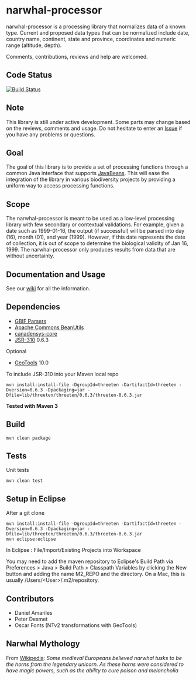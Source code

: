 narwhal-processor
=================

narwhal-processor is a processing library that normalizes data of a known type. Current and proposed data types that can be normalized include date, country name, continent, state and province, coordinates and numeric range (altitude, depth).

Comments, contributions, reviews and help are welcomed.

Code Status
-----------
[![Build Status](https://travis-ci.org/Canadensys/narwhal-processor.png)](https://travis-ci.org/Canadensys/narwhal-processor)

Note
----
This library is still under active development. Some parts may change based on the reviews, comments and usage. Do not hesitate to enter an [Issue](https://github.com/Canadensys/narwhal-processor/issues) if you have any problems or questions.

Goal
----
The goal of this library is to provide a set of processing functions through a common Java interface that supports [JavaBeans](http://en.wikipedia.org/wiki/JavaBeans). This will ease the integration of the library in various biodiversity projects by providing a uniform way to access processing functions.

Scope
-----
The narwhal-processor is meant to be used as a low-level processing library with few secondary or contextual validations. For example, given a date such as 1999-01-16, the output (if successful) will be parsed into day (16), month (01), and year (1999). However, if this date represents the date of collection, it is out of scope to determine the biological validity of Jan 16, 1999.
The narwhal-processor only produces results from data that are without uncertainty.

Documentation and Usage
-----------------------
See our [wiki](https://github.com/Canadensys/narwhal-processor/wiki) for all the information.

Dependencies
------------
 * [GBIF Parsers](https://github.com/gbif/parsers)
 * [Apache Commons BeanUtils](http://commons.apache.org/beanutils/)
 * [canadensys-core](https://github.com/Canadensys/canadensys-core)
 * [JSR-310](http://threeten.sourceforge.net/) 0.6.3

Optional
 * [GeoTools](http://www.geotools.org/) 10.0

To include JSR-310 into your Maven local repo
```
mvn install:install-file -DgroupId=threeten -DartifactId=threeten -Dversion=0.6.3 -Dpackaging=jar -Dfile=lib/threeten/threeten/0.6.3/threeten-0.6.3.jar
```

__Tested with Maven 3__

Build
-----
```
mvn clean package
```

Tests
-----
Unit tests
```
mvn clean test
```

Setup in Eclipse
----------------
After a git clone
```
mvn install:install-file -DgroupId=threeten -DartifactId=threeten -Dversion=0.6.3 -Dpackaging=jar -Dfile=lib/threeten/threeten/0.6.3/threeten-0.6.3.jar
mvn eclipse:eclipse
```
In Eclipse : File/Import/Existing Projects into Workspace

You may need to add the maven repository to Eclipse's Build Path via Preferences > Java > Build Path > Classpath Variables by clicking the New button and adding the name M2\_REPO and the directory. On a Mac, this is usually /Users/\<User\>/.m2/repository.

Contributors
------------
* Daniel Amariles
* Peter Desmet
* Oscar Fonts (NTv2 transformations with GeoTools)

Narwhal Mythology
-----------------
From [Wikipedia](http://en.wikipedia.org/wiki/Narwhal#Relation_with_humans):
<cite>Some medieval Europeans believed narwhal tusks to be the horns from the legendary unicorn. As these horns were considered to have magic powers, such as the ability to cure poison and melancholia </cite>

